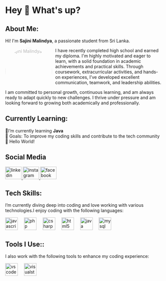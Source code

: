 # Hey 👋 What's up?

## About Me:

Hi! I'm **Sajini Malindya**, a passionate student from Sri Lanka.
<div align="left" style="position: relative;">
  <!-- Image with transparency -->
  <img src="https://user-images.githubusercontent.com/74038190/250967624-b3fef2db-e671-4610-bb84-1d65533dc5fb.gif" 
       width="150" 
       height="150" 
       alt="Sajini Malindya" 
       style="border-radius: 50%; opacity: 0.3; position: absolute; top: 0; left: 0;" />
  
  <!-- Text will appear beside the image -->
  <p style="margin-left: 160px; opacity: 1;">
    I have recently completed high school and earned my diploma. I'm highly motivated and eager to learn, with a solid foundation in academic achievements and practical skills. Through coursework, extracurricular activities, and hands-on experiences, I’ve developed excellent communication, teamwork, and leadership abilities.
  </p>
  <p>
    I am committed to personal growth, continuous learning, and am always ready to adapt quickly to new challenges. I thrive under pressure and am looking forward to growing both academically and professionally.
  </p>
</div>


## Currently Learning:
📔I’m currently learning **Java**<br> 
🎯 Goals: To improve my coding skills and contribute to the tech community<br> 
🎲 Hello World!


<h2>Social Media</h2>

<div align="left">
  <a href="https://www.linkedin.com/in/Sajini Premarathna" target="_blank">
    <img src="https://raw.githubusercontent.com/maurodesouza/profile-readme-generator/master/src/assets/icons/social/linkedin/default.svg" width="52" height="40" alt="linkedin logo" />
  </a>
  <a href="https://www.instagram.com/zzz.saji.1" target="_blank">
    <img src="https://raw.githubusercontent.com/maurodesouza/profile-readme-generator/master/src/assets/icons/social/instagram/default.svg" width="52" height="40" alt="instagram logo" />
  </a>
  <a href="https://www.facebook.com/Sajini Malindya " target="_blank">
    <img src="https://raw.githubusercontent.com/maurodesouza/profile-readme-generator/master/src/assets/icons/social/facebook/default.svg" width="52" height="40" alt="facebook logo" />
  </a>
</div>

<h2>Tech Skills:</h2>
<p>I’m currently diving deep into coding and love working with various technologies.I enjoy coding with the following languages:</p

###

<div align="left">
  <img src="https://cdn.jsdelivr.net/gh/devicons/devicon/icons/javascript/javascript-original.svg" height="40" alt="javascript logo"  />
  <img width="12" />
  <img src="https://skillicons.dev/icons?i=php" height="40" alt="php logo"  />
  <img width="12" />
  <img src="https://skillicons.dev/icons?i=cs" height="40" alt="csharp logo"  />
  <img width="12" />
  <img src="https://skillicons.dev/icons?i=html" height="40" alt="html5 logo"  />
  <img width="12" />
  <img src="https://cdn.jsdelivr.net/gh/devicons/devicon/icons/java/java-original.svg" height="40" alt="java logo"  />
  <img width="12" />
  <img src="https://cdn.jsdelivr.net/gh/devicons/devicon/icons/mysql/mysql-original.svg" height="40" alt="mysql logo"  />
</div>
<h2>Tools I Use::</h2>
<p>I also work with the following tools to enhance my coding experience:</p

###

<div align="left">
  <img src="https://cdn.jsdelivr.net/gh/devicons/devicon/icons/vscode/vscode-original.svg" height="40" alt="vscode logo"  />
  <img width="12" />
  <img src="https://cdn.jsdelivr.net/gh/devicons/devicon/icons/visualstudio/visualstudio-plain.svg" height="40" alt="visualstudio logo"  />
</div>

###
